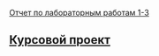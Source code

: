 [Отчет по лабораторным работам 1-3](https://github.com/karinakanonik/karinakanonik.github.io/wiki/Лабораторные-работы-1-3)
## [Курсовой проект](https://github.com/karinakanonik/karinakanonik.github.io/wiki/Курсовой-проект)
